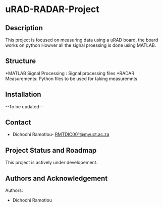 # uRAD-RADAR-Project

## Description
This project is focused on measuring data using a uRAD board, the board works on python Howver all the signal proessing is done using MATLAB.

## Structure
*MATLAB Signal Processing : Signal processing files 
*RADAR Measurements: Python files to be used for taking measuremnts

## Installation
--To be updated-- 

## Contact
* Dichochi Ramotlou- RMTDIC001@myuct.ac.za

## Project Status and Roadmap
This project is actively under developement.

## Authors and Acknowledgement
Authors:
* Dichochi Ramotlou
